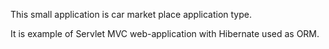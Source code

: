This small application is car market place application type.

It is example of Servlet MVC web-application with Hibernate used as ORM. 